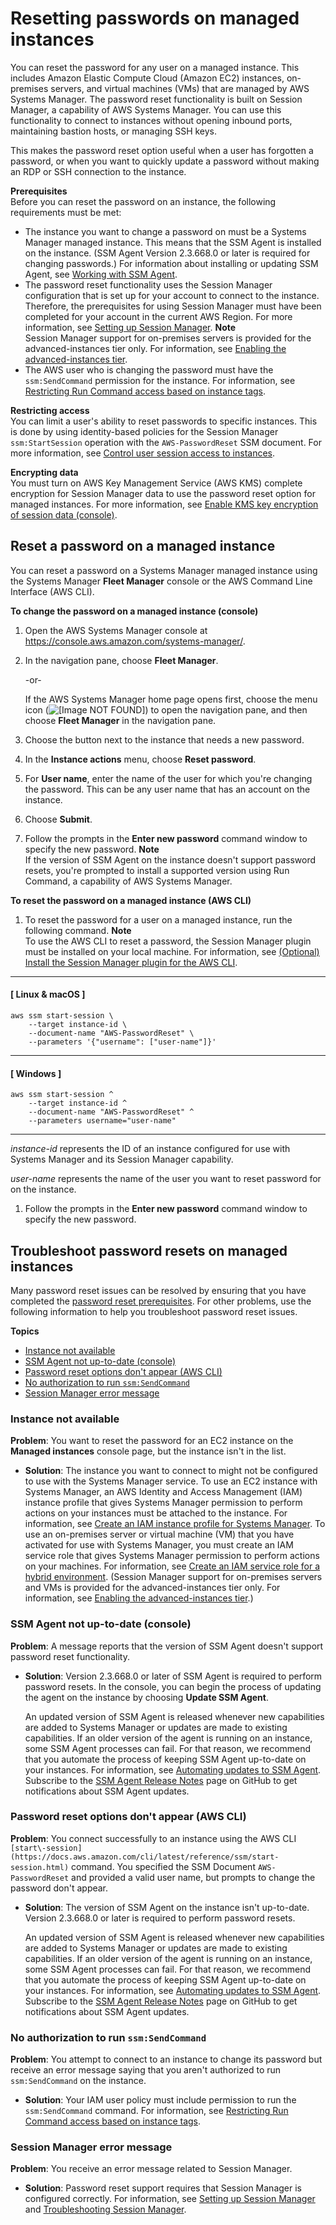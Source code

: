 # Resetting passwords on managed instances<a name="managed-instances-password-reset"></a>

You can reset the password for any user on a managed instance\. This includes Amazon Elastic Compute Cloud \(Amazon EC2\) instances, on\-premises servers, and virtual machines \(VMs\) that are managed by AWS Systems Manager\. The password reset functionality is built on Session Manager, a capability of AWS Systems Manager\. You can use this functionality to connect to instances without opening inbound ports, maintaining bastion hosts, or managing SSH keys\. 

This makes the password reset option useful when a user has forgotten a password, or when you want to quickly update a password without making an RDP or SSH connection to the instance\. 

**Prerequisites**  
Before you can reset the password on an instance, the following requirements must be met:
+ The instance you want to change a password on must be a Systems Manager managed instance\. This means that the SSM Agent is installed on the instance\. \(SSM Agent Version 2\.3\.668\.0 or later is required for changing passwords\.\) For information about installing or updating SSM Agent, see [Working with SSM Agent](ssm-agent.md)\.
+ The password reset functionality uses the Session Manager configuration that is set up for your account to connect to the instance\. Therefore, the prerequisites for using Session Manager must have been completed for your account in the current AWS Region\. For more information, see [Setting up Session Manager](session-manager-getting-started.md)\.
**Note**  
Session Manager support for on\-premises servers is provided for the advanced\-instances tier only\. For information, see [Enabling the advanced\-instances tier](systems-manager-managedinstances-advanced.md)\.
+ The AWS user who is changing the password must have the `ssm:SendCommand` permission for the instance\. For information, see [Restricting Run Command access based on instance tags](sysman-rc-setting-up.md#sysman-rc-setting-up-cmdsec)\.

**Restricting access**  
You can limit a user's ability to reset passwords to specific instances\. This is done by using identity\-based policies for the Session Manager `ssm:StartSession` operation with the `AWS-PasswordReset` SSM document\. For more information, see [Control user session access to instances](session-manager-getting-started-restrict-access.md)\.

**Encrypting data**  
You must turn on AWS Key Management Service \(AWS KMS\) complete encryption for Session Manager data to use the password reset option for managed instances\. For more information, see [Enable KMS key encryption of session data \(console\)](session-preferences-enable-encryption.md)\.

## Reset a password on a managed instance<a name="managed-instance-reset-a-password"></a>

You can reset a password on a Systems Manager managed instance using the Systems Manager **Fleet Manager** console or the AWS Command Line Interface \(AWS CLI\)\.

**To change the password on a managed instance \(console\)**

1. Open the AWS Systems Manager console at [https://console\.aws\.amazon\.com/systems\-manager/](https://console.aws.amazon.com/systems-manager/)\.

1. In the navigation pane, choose **Fleet Manager**\.

   \-or\-

   If the AWS Systems Manager home page opens first, choose the menu icon \(![\[Image NOT FOUND\]](http://docs.aws.amazon.com/systems-manager/latest/userguide/images/menu-icon-small.png)\) to open the navigation pane, and then choose **Fleet Manager** in the navigation pane\.

1. Choose the button next to the instance that needs a new password\.

1. In the **Instance actions** menu, choose **Reset password**\.

1. For **User name**, enter the name of the user for which you're changing the password\. This can be any user name that has an account on the instance\.

1. Choose **Submit**\.

1. Follow the prompts in the **Enter new password** command window to specify the new password\.
**Note**  
If the version of SSM Agent on the instance doesn't support password resets, you're prompted to install a supported version using Run Command, a capability of AWS Systems Manager\.

**To reset the password on a managed instance \(AWS CLI\)**

1. To reset the password for a user on a managed instance, run the following command\.
**Note**  
To use the AWS CLI to reset a password, the Session Manager plugin must be installed on your local machine\. For information, see [\(Optional\) Install the Session Manager plugin for the AWS CLI](session-manager-working-with-install-plugin.md)\.

------
#### [ Linux & macOS ]

   ```
   aws ssm start-session \
       --target instance-id \
       --document-name "AWS-PasswordReset" \
       --parameters '{"username": ["user-name"]}'
   ```

------
#### [ Windows ]

   ```
   aws ssm start-session ^
       --target instance-id ^
       --document-name "AWS-PasswordReset" ^
       --parameters username="user-name"
   ```

------

   *instance\-id* represents the ID of an instance configured for use with Systems Manager and its Session Manager capability\. 

   *user\-name* represents the name of the user you want to reset password for on the instance\. 

1. Follow the prompts in the **Enter new password** command window to specify the new password\.

## Troubleshoot password resets on managed instances<a name="password-reset-troubleshooting"></a>

Many password reset issues can be resolved by ensuring that you have completed the [password reset prerequisites](#pw-reset-prereqs)\. For other problems, use the following information to help you troubleshoot password reset issues\.

**Topics**
+ [Instance not available](#password-reset-troubleshooting-instances)
+ [SSM Agent not up\-to\-date \(console\)](#password-reset-troubleshooting-ssmagent-console)
+ [Password reset options don't appear \(AWS CLI\)](#password-reset-troubleshooting-ssmagent-cli)
+ [No authorization to run `ssm:SendCommand`](#password-reset-troubleshooting-sendcommand)
+ [Session Manager error message](#password-reset-troubleshooting-session-manager)

### Instance not available<a name="password-reset-troubleshooting-instances"></a>

**Problem**: You want to reset the password for an EC2 instance on the **Managed instances** console page, but the instance isn't in the list\.
+ **Solution**: The instance you want to connect to might not be configured to use with the Systems Manager service\. To use an EC2 instance with Systems Manager, an AWS Identity and Access Management \(IAM\) instance profile that gives Systems Manager permission to perform actions on your instances must be attached to the instance\. For information, see [Create an IAM instance profile for Systems Manager](setup-instance-profile.md)\. To use an on\-premises server or virtual machine \(VM\) that you have activated for use with Systems Manager, you must create an IAM service role that gives Systems Manager permission to perform actions on your machines\. For information, see [Create an IAM service role for a hybrid environment](sysman-service-role.md)\. \(Session Manager support for on\-premises servers and VMs is provided for the advanced\-instances tier only\. For information, see [Enabling the advanced\-instances tier](systems-manager-managedinstances-advanced.md)\.\)

### SSM Agent not up\-to\-date \(console\)<a name="password-reset-troubleshooting-ssmagent-console"></a>

**Problem**: A message reports that the version of SSM Agent doesn't support password reset functionality\.
+ **Solution**: Version 2\.3\.668\.0 or later of SSM Agent is required to perform password resets\. In the console, you can begin the process of updating the agent on the instance by choosing **Update SSM Agent**\. 

  An updated version of SSM Agent is released whenever new capabilities are added to Systems Manager or updates are made to existing capabilities\. If an older version of the agent is running on an instance, some SSM Agent processes can fail\. For that reason, we recommend that you automate the process of keeping SSM Agent up\-to\-date on your instances\. For information, see [Automating updates to SSM Agent](ssm-agent-automatic-updates.md)\. Subscribe to the [SSM Agent Release Notes](https://github.com/aws/amazon-ssm-agent/blob/mainline/RELEASENOTES.md) page on GitHub to get notifications about SSM Agent updates\.

### Password reset options don't appear \(AWS CLI\)<a name="password-reset-troubleshooting-ssmagent-cli"></a>

**Problem**: You connect successfully to an instance using the AWS CLI `[start\-session](https://docs.aws.amazon.com/cli/latest/reference/ssm/start-session.html)` command\. You specified the SSM Document `AWS-PasswordReset` and provided a valid user name, but prompts to change the password don't appear\.
+ **Solution**: The version of SSM Agent on the instance isn't up\-to\-date\. Version 2\.3\.668\.0 or later is required to perform password resets\. 

  An updated version of SSM Agent is released whenever new capabilities are added to Systems Manager or updates are made to existing capabilities\. If an older version of the agent is running on an instance, some SSM Agent processes can fail\. For that reason, we recommend that you automate the process of keeping SSM Agent up\-to\-date on your instances\. For information, see [Automating updates to SSM Agent](ssm-agent-automatic-updates.md)\. Subscribe to the [SSM Agent Release Notes](https://github.com/aws/amazon-ssm-agent/blob/mainline/RELEASENOTES.md) page on GitHub to get notifications about SSM Agent updates\.

### No authorization to run `ssm:SendCommand`<a name="password-reset-troubleshooting-sendcommand"></a>

**Problem**: You attempt to connect to an instance to change its password but receive an error message saying that you aren't authorized to run `ssm:SendCommand` on the instance\.
+ **Solution**: Your IAM user policy must include permission to run the `ssm:SendCommand` command\. For information, see [Restricting Run Command access based on instance tags](sysman-rc-setting-up.md#sysman-rc-setting-up-cmdsec)\.

### Session Manager error message<a name="password-reset-troubleshooting-session-manager"></a>

**Problem**: You receive an error message related to Session Manager\.
+ **Solution**: Password reset support requires that Session Manager is configured correctly\. For information, see [Setting up Session Manager](session-manager-getting-started.md) and [Troubleshooting Session Manager](session-manager-troubleshooting.md)\.
